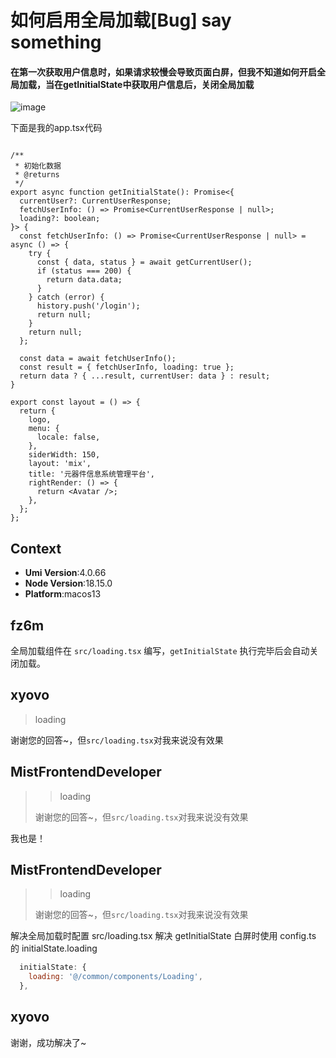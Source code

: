 # 如何启用全局加载[Bug] say something

#### 在第一次获取用户信息时，如果请求较慢会导致页面白屏，但我不知道如何开启全局加载，当在getInitialState中获取用户信息后，关闭全局加载

![image](https://github.com/umijs/umi/assets/28668830/99561a39-bf7f-4ad5-9a39-e569a3e2491d)

下面是我的app.tsx代码

```

/**
 * 初始化数据
 * @returns
 */
export async function getInitialState(): Promise<{
  currentUser?: CurrentUserResponse;
  fetchUserInfo: () => Promise<CurrentUserResponse | null>;
  loading?: boolean;
}> {
  const fetchUserInfo: () => Promise<CurrentUserResponse | null> = async () => {
    try {
      const { data, status } = await getCurrentUser();
      if (status === 200) {
        return data.data;
      }
    } catch (error) {
      history.push('/login');
      return null;
    }
    return null;
  };

  const data = await fetchUserInfo();
  const result = { fetchUserInfo, loading: true };
  return data ? { ...result, currentUser: data } : result;
}

export const layout = () => {
  return {
    logo,
    menu: {
      locale: false,
    },
    siderWidth: 150,
    layout: 'mix',
    title: '元器件信息系统管理平台',
    rightRender: () => {
      return <Avatar />;
    },
  };
};
```

## Context

- **Umi Version**:4.0.66
- **Node Version**:18.15.0
- **Platform**:macos13

## fz6m

全局加载组件在 `src/loading.tsx` 编写，`getInitialState` 执行完毕后会自动关闭加载。

## xyovo

> loading

谢谢您的回答~，但`src/loading.tsx`对我来说没有效果

## MistFrontendDeveloper

> > loading
>
> 谢谢您的回答~，但`src/loading.tsx`对我来说没有效果

我也是！

## MistFrontendDeveloper

> > loading
>
> 谢谢您的回答~，但`src/loading.tsx`对我来说没有效果

解决全局加载时配置 src/loading.tsx
解决 getInitialState 白屏时使用 config.ts 的 initialState.loading

```js
  initialState: {
    loading: '@/common/components/Loading',
  },
```

## xyovo

>

谢谢，成功解决了~
